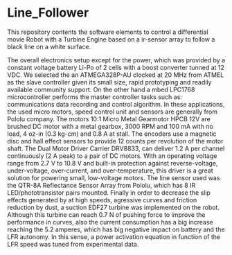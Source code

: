 # Line_Follower
This repository contents the software elements to control a differential movie Robot with a Turbine Engine based on a ir-sensor array to follow  a black line on a white surface.

The overall electronics setup except for the power, which was provided by a constant voltage battery Li-Po of 2 cells with a boost converter tunned at 12 VDC. We selected the an ATMEGA328P-AU clocked at 20 MHz from ATMEL as the slave controller given its small size, rapid prototyping and readily available community support. On the other hand a mbed LPC1768 microcontroller performs the master controller tasks such as: communications data recording and control algorithm. In these applications, the used micro motors, speed control unit and sensors are generally from Pololu company. The motors 10:1 Micro Metal Gearmotor HPCB 12V are brushed DC motor with a metal gearbox, 3000 RPM and 100 mA with no load, 4 oz-in (0.3 kg-cm) and 0.8 A at stall. The encoders use a magnetic disc and hall effect sensors to provide 12 counts per revolution of the motor shaft. The Dual Motor Driver Carrier DRV8833,  can deliver 1.2 A per channel continuously (2 A peak) to a pair of DC motors. With an operating voltage range from 2.7 V to 10.8 V and built-in protection against reverse-voltage, under-voltage, over-current, and over-temperature, this driver is a great solution for powering small, low-voltage motors. The line sensor used was the QTR-8A Reflectance Sensor Array from Pololu, which has 8 IR LED/phototransistor pairs mounted. Finally in order to decrease the slip effects generated by at high speeds, agressive curves and friction reduction by dust, a suction EDF27  turbine was implemented on the robot. Although this turbine can reach 0.7 N of pushing force to improve the performance in curves, also the current consumption has a big increase reaching the 5.2 amperes, which has big negative impact on battery and the LFR autonomy. In this sense, a power activation equation in function of the LFR speed was tuned from experimental data.
